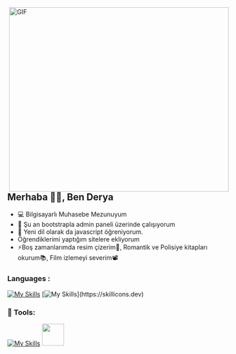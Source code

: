 <img align="right" alt="GIF" src="https://i.pinimg.com/564x/ee/a1/7d/eea17d2d6354574d63d35051e2add9d0.jpg" width="500" height="420" />

## Merhaba 👋🏻, Ben Derya
- 💻 Bilgisayarlı Muhasebe Mezunuyum
- 🔭 Şu an bootstrapla admin paneli üzerinde çalışıyorum
- 🌱 Yeni dil olarak da javascript öğreniyorum.
- Öğrendiklerimi yaptığım sitelere ekliyorum
- ⚡Boş zamanlarımda resim çizerim🎨, Romantik ve Polisiye kitapları okurum📚, Film izlemeyi severim📽️


###  Languages :
[![My Skills](https://skillicons.dev/icons?i=html,css)](https://skillicons.dev)
[![My Skills](https://skillicons.dev/icons?i=bootstrap,)](https://skillicons.dev)

### 🔧 Tools:
[![My Skills](https://skillicons.dev/icons?i=ps,vscode,github)](https://skillicons.dev)
<img src="https://static-00.iconduck.com/assets.00/sublime-text-icon-2048x2048-euqbr67p.png" width="50" height="50" />
